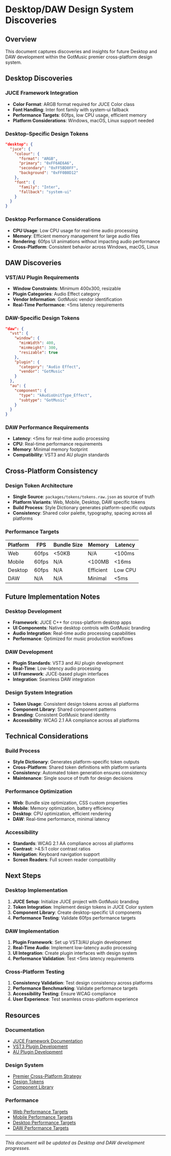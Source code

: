 # Desktop/DAW Design System Discoveries

## Overview
This document captures discoveries and insights for future Desktop and DAW development within the GotMusic premier cross-platform design system.

## Desktop Discoveries

### JUCE Framework Integration
- **Color Format**: ARGB format required for JUCE Color class
- **Font Handling**: Inter font family with system-ui fallback
- **Performance Targets**: 60fps, low CPU usage, efficient memory
- **Platform Considerations**: Windows, macOS, Linux support needed

### Desktop-Specific Design Tokens
```json
"desktop": {
  "juce": {
    "colour": {
      "format": "ARGB",
      "primary": "0xFF6AE6A6",
      "secondary": "0xFF5BD0FF", 
      "background": "0xFF0B0D12"
    },
    "font": {
      "family": "Inter",
      "fallback": "system-ui"
    }
  }
}
```

### Desktop Performance Considerations
- **CPU Usage**: Low CPU usage for real-time audio processing
- **Memory**: Efficient memory management for large audio files
- **Rendering**: 60fps UI animations without impacting audio performance
- **Cross-Platform**: Consistent behavior across Windows, macOS, Linux

## DAW Discoveries

### VST/AU Plugin Requirements
- **Window Constraints**: Minimum 400x300, resizable
- **Plugin Categories**: Audio Effect category
- **Vendor Information**: GotMusic vendor identification
- **Real-Time Performance**: <5ms latency requirements

### DAW-Specific Design Tokens
```json
"daw": {
  "vst": {
    "window": {
      "minWidth": 400,
      "minHeight": 300,
      "resizable": true
    },
    "plugin": {
      "category": "Audio Effect",
      "vendor": "GotMusic"
    }
  },
  "au": {
    "component": {
      "type": "kAudioUnitType_Effect",
      "subtype": "GotMusic"
    }
  }
}
```

### DAW Performance Requirements
- **Latency**: <5ms for real-time audio processing
- **CPU**: Real-time performance requirements
- **Memory**: Minimal memory footprint
- **Compatibility**: VST3 and AU plugin standards

## Cross-Platform Consistency

### Design Token Architecture
- **Single Source**: `packages/tokens/tokens.raw.json` as source of truth
- **Platform Variants**: Web, Mobile, Desktop, DAW specific tokens
- **Build Process**: Style Dictionary generates platform-specific outputs
- **Consistency**: Shared color palette, typography, spacing across all platforms

### Performance Targets
| Platform | FPS | Bundle Size | Memory | Latency |
|----------|-----|-------------|---------|---------|
| Web | 60fps | <50KB | N/A | <100ms |
| Mobile | 60fps | N/A | <100MB | <16ms |
| Desktop | 60fps | N/A | Efficient | Low CPU |
| DAW | N/A | N/A | Minimal | <5ms |

## Future Implementation Notes

### Desktop Development
- **Framework**: JUCE C++ for cross-platform desktop apps
- **UI Components**: Native desktop controls with GotMusic branding
- **Audio Integration**: Real-time audio processing capabilities
- **Performance**: Optimized for music production workflows

### DAW Development
- **Plugin Standards**: VST3 and AU plugin development
- **Real-Time**: Low-latency audio processing
- **UI Framework**: JUCE-based plugin interfaces
- **Integration**: Seamless DAW integration

### Design System Integration
- **Token Usage**: Consistent design tokens across all platforms
- **Component Library**: Shared component patterns
- **Branding**: Consistent GotMusic brand identity
- **Accessibility**: WCAG 2.1 AA compliance across all platforms

## Technical Considerations

### Build Process
- **Style Dictionary**: Generates platform-specific token outputs
- **Cross-Platform**: Shared token definitions with platform variants
- **Consistency**: Automated token generation ensures consistency
- **Maintenance**: Single source of truth for design decisions

### Performance Optimization
- **Web**: Bundle size optimization, CSS custom properties
- **Mobile**: Memory optimization, battery efficiency
- **Desktop**: CPU optimization, efficient rendering
- **DAW**: Real-time performance, minimal latency

### Accessibility
- **Standards**: WCAG 2.1 AA compliance across all platforms
- **Contrast**: >4.5:1 color contrast ratios
- **Navigation**: Keyboard navigation support
- **Screen Readers**: Full screen reader compatibility

## Next Steps

### Desktop Implementation
1. **JUCE Setup**: Initialize JUCE project with GotMusic branding
2. **Token Integration**: Implement design tokens in JUCE Color system
3. **Component Library**: Create desktop-specific UI components
4. **Performance Testing**: Validate 60fps performance targets

### DAW Implementation
1. **Plugin Framework**: Set up VST3/AU plugin development
2. **Real-Time Audio**: Implement low-latency audio processing
3. **UI Integration**: Create plugin interfaces with design system
4. **Performance Validation**: Test <5ms latency requirements

### Cross-Platform Testing
1. **Consistency Validation**: Test design consistency across platforms
2. **Performance Benchmarking**: Validate performance targets
3. **Accessibility Testing**: Ensure WCAG compliance
4. **User Experience**: Test seamless cross-platform experience

## Resources

### Documentation
- [JUCE Framework Documentation](https://juce.com/learn/documentation)
- [VST3 Plugin Development](https://steinbergmedia.github.io/vst3_doc/)
- [AU Plugin Development](https://developer.apple.com/documentation/audiotoolbox/audio_units)

### Design System
- [Premier Cross-Platform Strategy](PREMIER-CROSS-PLATFORM-STRATEGY.md)
- [Design Tokens](tokens.raw.json)
- [Component Library](../ui/src/)

### Performance
- [Web Performance Targets](PerformanceOptimization.stories.tsx)
- [Mobile Performance Targets](PerformanceOptimization.stories.tsx)
- [Desktop Performance Targets](PerformanceOptimization.stories.tsx)
- [DAW Performance Targets](PerformanceOptimization.stories.tsx)

---

*This document will be updated as Desktop and DAW development progresses.*

